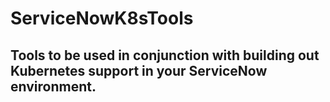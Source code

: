 # ServiceNowK8sTools

## Tools to be used in conjunction with building out Kubernetes support in your ServiceNow environment.  

